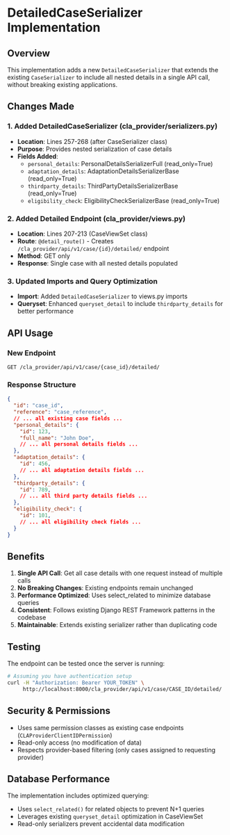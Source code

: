 # DetailedCaseSerializer Implementation

## Overview
This implementation adds a new `DetailedCaseSerializer` that extends the existing `CaseSerializer` to include all nested details in a single API call, without breaking existing applications.

## Changes Made

### 1. Added DetailedCaseSerializer (cla_provider/serializers.py)
- **Location**: Lines 257-268 (after CaseSerializer class)
- **Purpose**: Provides nested serialization of case details
- **Fields Added**:
  - `personal_details`: PersonalDetailsSerializerFull (read_only=True)
  - `adaptation_details`: AdaptationDetailsSerializerBase (read_only=True)
  - `thirdparty_details`: ThirdPartyDetailsSerializerBase (read_only=True)
  - `eligibility_check`: EligibilityCheckSerializerBase (read_only=True)

### 2. Added Detailed Endpoint (cla_provider/views.py)
- **Location**: Lines 207-213 (CaseViewSet class)
- **Route**: `@detail_route()` - Creates `/cla_provider/api/v1/case/{id}/detailed/` endpoint
- **Method**: GET only
- **Response**: Single case with all nested details populated

### 3. Updated Imports and Query Optimization
- **Import**: Added `DetailedCaseSerializer` to views.py imports
- **Queryset**: Enhanced `queryset_detail` to include `thirdparty_details` for better performance

## API Usage

### New Endpoint
```http
GET /cla_provider/api/v1/case/{case_id}/detailed/
```

### Response Structure
```json
{
  "id": "case_id",
  "reference": "case_reference",
  // ... all existing case fields ...
  "personal_details": {
    "id": 123,
    "full_name": "John Doe",
    // ... all personal details fields ...
  },
  "adaptation_details": {
    "id": 456,
    // ... all adaptation details fields ...
  },
  "thirdparty_details": {
    "id": 789,
    // ... all third party details fields ...
  },
  "eligibility_check": {
    "id": 101,
    // ... all eligibility check fields ...
  }
}
```

## Benefits

1. **Single API Call**: Get all case details with one request instead of multiple calls
2. **No Breaking Changes**: Existing endpoints remain unchanged
3. **Performance Optimized**: Uses select_related to minimize database queries
4. **Consistent**: Follows existing Django REST Framework patterns in the codebase
5. **Maintainable**: Extends existing serializer rather than duplicating code

## Testing

The endpoint can be tested once the server is running:

```bash
# Assuming you have authentication setup
curl -H "Authorization: Bearer YOUR_TOKEN" \
     http://localhost:8000/cla_provider/api/v1/case/CASE_ID/detailed/
```

## Security & Permissions

- Uses same permission classes as existing case endpoints (`CLAProviderClientIDPermission`)
- Read-only access (no modification of data)
- Respects provider-based filtering (only cases assigned to requesting provider)

## Database Performance

The implementation includes optimized querying:
- Uses `select_related()` for related objects to prevent N+1 queries
- Leverages existing `queryset_detail` optimization in CaseViewSet
- Read-only serializers prevent accidental data modification
